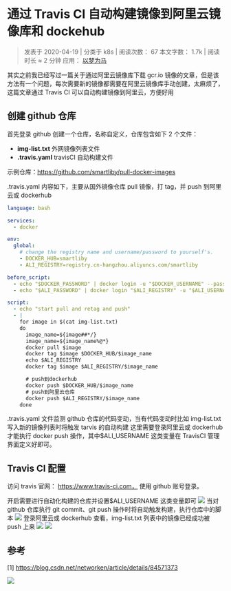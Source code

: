 # 通过 Travis CI 自动构建镜像到阿里云镜像库和 dockehub

> 发表于 2020-04-19 | 分类于 k8s | 阅读次数： 67 本文字数： 1.7k | 阅读时长 ≈ 2 分钟
> 应用： [以梦为马](https://blog.flyfox.top/2020/04/19/%E9%80%9A%E8%BF%87Travis-CI%E8%87%AA%E5%8A%A8%E6%9E%84%E5%BB%BA%E9%95%9C%E5%83%8F%E5%88%B0%E9%98%BF%E9%87%8C%E4%BA%91%E9%95%9C%E5%83%8F%E5%BA%93%E5%92%8Cdockehub)

其实之前我已经写过一篇关于通过阿里云镜像库下载 gcr.io 镜像的文章，但是该方法有一个问题，每次需要新的镜像都需要在阿里云镜像库手动创建，太麻烦了，这篇文章通过 Travis CI 可以自动构建镜像到阿里云，方便好用

## 创建 github 仓库

首先登录 github 创建一个仓库，名称自定义，仓库包含如下 2 个文件：

- **img-list.txt** 外网镜像列表文件
- **.travis.yaml** travisCI 自动构建文件

示例仓库：https://github.com/smartliby/pull-docker-images

.travis.yaml 内容如下，主要从国外镜像仓库 pull 镜像，打 tag，并 push 到阿里云或 dockerhub

```yml
language: bash

services:
  - docker

env:
  global:
    # change the registry name and username/password to yourself's.
    - DOCKER_HUB=smartliby
    - ALI_REGISTRY=registry.cn-hangzhou.aliyuncs.com/smartliby

before_script:
  - echo "$DOCKER_PASSWORD" | docker login -u "$DOCKER_USERNAME" --password-stdin
  - echo "$ALI_PASSWORD" | docker login "$ALI_REGISTRY" -u "$ALI_USERNAME" --password-stdin

script:
  - echo "start pull and retag and push"
  - |
    for image in $(cat img-list.txt)
    do
      image_name=${image##*/}
      image_name=${image_name%@*}
      docker pull $image
      docker tag $image $DOCKER_HUB/$image_name
      echo $ALI_REGISTRY
      docker tag $image $ALI_REGISTRY/$image_name

      # push到dockerhub
      docker push $DOCKER_HUB/$image_name
      # push到阿里云仓库
      docker push $ALI_REGISTRY/$image_name
    done
```

.travis.yaml 文件监测 github 仓库的代码变动，当有代码变动时比如 img-list.txt 写入新的镜像列表时将触发 tarvis 的自动构建
这里需要登录阿里云或 dockerhub 才能执行 docker push 操作，其中\$ALI_USERNAME 这类变量在 TravisCI 管理界面定义好即可。

## Travis CI 配置

访问 travis 官网： https://www.travis-ci.com， 使用 github 账号登录。

开启需要进行自动化构建的仓库并设置\$ALI_USERNAME 这类变量即可
![](https://blog.flyfox.top/images/media/%E9%80%89%E5%8C%BA_085.png)
当对 github 仓库执行 git commit、git push 操作时将自动触发构建，执行仓库中的脚本
![](https://blog.flyfox.top/images/media/%E9%80%89%E5%8C%BA_086.png)
登录阿里云或 dockerhub 查看，img-list.txt 列表中的镜像已经成功被 push 上来
![](https://blog.flyfox.top/images/media/%E9%80%89%E5%8C%BA_087.png)
![](https://blog.flyfox.top/images/media/%E9%80%89%E5%8C%BA_088.png)

## 参考

[1] https://blog.csdn.net/networken/article/details/84571373

![](https://blog.flyfox.top/images/wechat-qcode.jpg)
